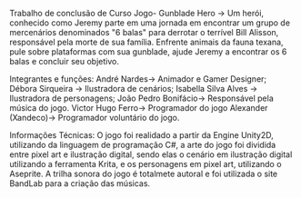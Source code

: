 Trabalho de conclusão de Curso
Jogo- Gunblade Hero -> Um herói, conhecido como Jeremy parte em uma jornada em encontrar um grupo de mercenários denominados "6 balas" para derrotar o terrível Bill Alisson, responsável pela morte de sua família.
Enfrente animais da fauna texana, pule sobre plataformas com sua gunblade, ajude Jeremy a encontrar os 6 balas e concluir seu objetivo.

Integrantes e funções: 
André Nardes-> Animador e Gamer Designer;
Débora Sirqueira -> Ilustradora de cenários;
Isabella Silva Alves -> Ilustradora de personagens;
João Pedro Bonifácio-> Responsável pela música do jogo.
Victor Hugo Ferro-> Programador do jogo
Alexander (Xandeco)-> Programador voluntário do jogo.

Informações Técnicas: O jogo foi realidado a partir da Engine Unity2D, utilizando da linguagem de programação C#, a arte do jogo foi dividida entre pixel art e ilustração digital, sendo elas o cenário em ilustração digital utilizando a ferramenta Krita, e os personagens em pixel art, utilizando o Aseprite. A trilha sonora do jogo é totalmete autoral e foi utilizada o site BandLab para a criação das músicas. 